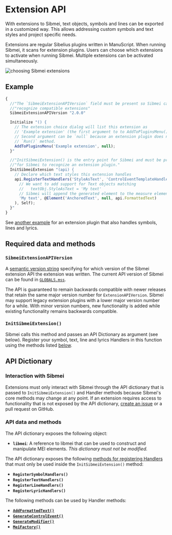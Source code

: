 # Extension API

With extensions to Sibmei, text objects, symbols and lines can be exported in a customized way. This allows addressing custom symbols and text styles and project specific needs.

Extensions are regular Sibelius plugins written in ManuScript. When running Sibmei, it scans for extension plugins. Users can choose which extensions to activate when running Sibmei. Multiple extensions can be activated simultaneously.

![choosing Sibmei extensions](assets/extension-choice.png)

## Example

```js
{
  //"The `SibmeiExtensionAPIVersion` field must be present so Sibmei can"
  //"recognize compatible extensions"
  SibmeiExtensionAPIVersion "2.0.0"

  Initialize "() {
    // The extension choice dialog will list this extension as
    // 'Example extension' (the first argument to to AddToPluginsMenu()).
    // Second argument can be `null` because an extension plugin does not need a
    // `Run()` method.
    AddToPluginsMenu('Example extension', null);
  }"

  //"InitSibmeiExtension() is the entry point for Sibmei and must be present"
  //"for Sibmei to recognize an extension plugin."
  InitSibmeiExtension "(api) {
    // Declare which text styles this extension handles
    api.RegisterTextHandlers('StyleAsText', 'ControlEventTemplateHandler', CreateDictionary(
      // We want to add support for Text objects matching
      //   textObj.StyleAsText = 'My text'
      // Sibmei will append the generated element to the measure element.
      'My text', @Element('AnchoredText', null, api.FormattedText)
    ), Self);
  }"
}
```

See [another example](./lib/extension_test.plg) for an extension plugin that also handles symbols, lines and lyrics.

## Required data and methods

### `SibmeiExtensionAPIVersion`

A [semantic version string](https://en.wikipedia.org/wiki/Software_versioning#Degree_of_compatibility) specifying for which version of the Sibmei extension
API the extension was written. The current API version of Sibmei can be found in
[`GLOBALS.mss`](./src/GLOBALS.mss).

The API is guaranteed to remain backwards compatible with newer releases that retain the same major version number for `ExtensionAPIVersion`. Sibmei may support legacy extension plugins with a lower major version number for a while. With minor version numbers, new functionality is added while existing functionality remains backwards compatible.

### `InitSibmeiExtension()`

Sibmei calls this method and passes an API Dictionary as argument (see below).
Register your symbol, text, line and lyrics Handlers in this function using the methods listed [below](#api-data-and-methods).

## API Dictionary

### Interaction with Sibmei

Extensions must only interact with Sibmei through the API dictionary that is passed to `InitSibmeiExtension()` and Handler methods because Sibmei's core methods may change at any point. If an extension requires access to functionality that is not exposed by the API dictionary, [create an issue](https://github.com/music-encoding/sibmei/issues/new) or a pull request on GitHub.

### API data and methods

The API dictionary exposes the following object:

* **`libmei`**: A reference to libmei that can be used to construct and
   manipulate MEI elements. *This dictionary must not be modified.*

The API dictionary exposes the following [methods for registering Handlers](ExportHandlers.md#creating-and-registering-handlers) that must only be used inside the `InitSibmeiExtension()` method:

* **`RegisterSymbolHandlers()`**
* **`RegisterTextHandlers()`**
* **`RegisterLineHandlers()`**
* **`RegisterLyricHandlers()`**

The following methods can be used by Handler methods:

* [**`AddFormattedText()`** ](ExportHandlers.md#addformattedtext)
* [**`GenerateControlEvent()`**](ExportHandlers.md#generatecontrolevent)
* [**`GenerateModifier()`**]((ExportHandlers.md#generatemodifier))
* [**`MeiFactory()`**](ExportHandlers.md#meifactory)
